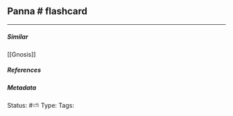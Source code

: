 ## Panna # flashcard 


___

##### Similar
[[Gnosis]]

##### References 


##### Metadata
Status: #⛅️ 
Type:
Tags: